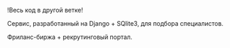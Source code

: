 !Весь код в другой ветке!

Сервис, разработанный на Django + SQlite3, для подбора специалистов. 

Фриланс-биржа + рекрутинговый портал.
